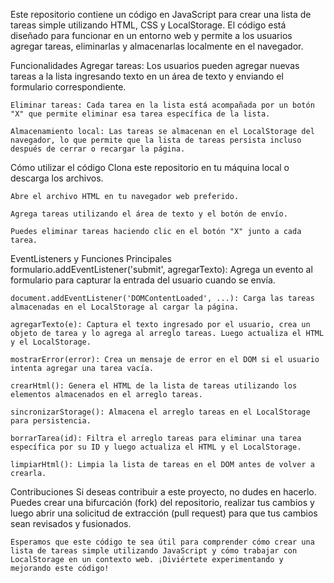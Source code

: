 Este repositorio contiene un código en JavaScript para crear una lista de tareas simple utilizando HTML, CSS y LocalStorage. El código está diseñado para funcionar en un entorno web y permite a los usuarios agregar tareas, eliminarlas y almacenarlas localmente en el navegador.

Funcionalidades
    Agregar tareas: Los usuarios pueden agregar nuevas tareas a la lista ingresando texto en un área de texto y enviando el formulario correspondiente.

    Eliminar tareas: Cada tarea en la lista está acompañada por un botón "X" que permite eliminar esa tarea específica de la lista.

    Almacenamiento local: Las tareas se almacenan en el LocalStorage del navegador, lo que permite que la lista de tareas persista incluso después de cerrar o recargar la página.

Cómo utilizar el código
    Clona este repositorio en tu máquina local o descarga los archivos.

    Abre el archivo HTML en tu navegador web preferido.

    Agrega tareas utilizando el área de texto y el botón de envío.

    Puedes eliminar tareas haciendo clic en el botón "X" junto a cada tarea.

EventListeners y Funciones Principales
    formulario.addEventListener('submit', agregarTexto): Agrega un evento al formulario para capturar la entrada del usuario cuando se envía.

    document.addEventListener('DOMContentLoaded', ...): Carga las tareas almacenadas en el LocalStorage al cargar la página.

    agregarTexto(e): Captura el texto ingresado por el usuario, crea un objeto de tarea y lo agrega al arreglo tareas. Luego actualiza el HTML y el LocalStorage.

    mostrarError(error): Crea un mensaje de error en el DOM si el usuario intenta agregar una tarea vacía.

    crearHtml(): Genera el HTML de la lista de tareas utilizando los elementos almacenados en el arreglo tareas.

    sincronizarStorage(): Almacena el arreglo tareas en el LocalStorage para persistencia.

    borrarTarea(id): Filtra el arreglo tareas para eliminar una tarea específica por su ID y luego actualiza el HTML y el LocalStorage.

    limpiarHtml(): Limpia la lista de tareas en el DOM antes de volver a crearla.

Contribuciones
    Si deseas contribuir a este proyecto, no dudes en hacerlo. Puedes crear una bifurcación (fork) del repositorio, realizar tus cambios y luego abrir una solicitud de extracción (pull request) para que tus cambios sean revisados y fusionados.

    Esperamos que este código te sea útil para comprender cómo crear una lista de tareas simple utilizando JavaScript y cómo trabajar con LocalStorage en un contexto web. ¡Diviértete experimentando y mejorando este código!